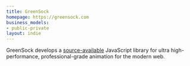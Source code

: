 ```yaml
---
title: GreenSock
homepage: https://greensock.com
business_models:
- public-private
layout: indie
---
```


GreenSock develops a [source-available](https://greensock.com/licensing) JavaScript library for ultra high-performance, professional-grade animation for the modern web.
